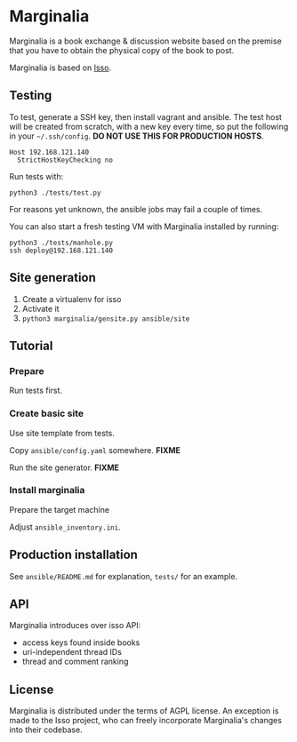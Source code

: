 Marginalia
==========

Marginalia is a book exchange & discussion website based on the premise that 
you have to obtain the physical copy of the book to post.

Marginalia is based on [Isso](http://posativ.org/isso/).

Testing
-------

To test, generate a SSH key, then install vagrant and ansible. The test host will be created from scratch, with a new key every time, so put the following in your `~/.ssh/config`. **DO NOT USE THIS FOR PRODUCTION HOSTS**.

```
Host 192.168.121.140
  StrictHostKeyChecking no
```

Run tests with:

```
python3 ./tests/test.py
```

For reasons yet unknown, the ansible jobs may fail a couple of times.

You can also start a fresh testing VM with Marginalia installed by running:

```
python3 ./tests/manhole.py
ssh deploy@192.168.121.140
```

Site generation
---------------

1. Create a virtualenv for isso
2. Activate it
3. `python3 marginalia/gensite.py ansible/site`

Tutorial
--------

### Prepare

Run tests first.

### Create basic site

Use site template from tests.

Copy `ansible/config.yaml` somewhere. **FIXME**

Run the site generator. **FIXME**

### Install marginalia

Prepare the target machine 

Adjust `ansible_inventory.ini`.

Production installation
-----------------------

See `ansible/README.md` for explanation, `tests/` for an example.

API
---

Marginalia introduces over isso API:

- access keys found inside books
- uri-independent thread IDs
- thread and comment ranking

License
-------

Marginalia is distributed under the terms of AGPL license. An exception is made to the Isso project, who can freely incorporate Marginalia's changes into their codebase.
